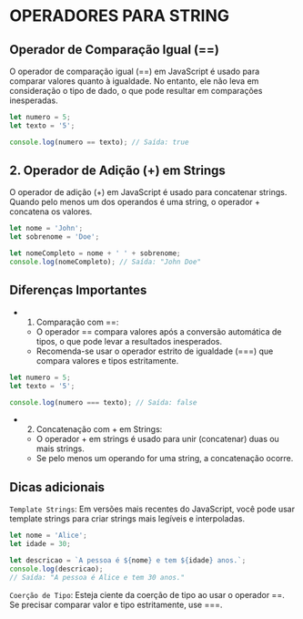 # OPERADORES PARA STRING

## Operador de Comparação Igual (==)

O operador de comparação igual (==) em JavaScript é usado para comparar valores quanto à igualdade. No entanto, ele não leva em consideração o tipo de dado, o que pode resultar em comparações inesperadas.

```js
let numero = 5;
let texto = '5';

console.log(numero == texto); // Saída: true
```

## 2. Operador de Adição (+) em Strings

O operador de adição (+) em JavaScript é usado para concatenar strings. Quando pelo menos um dos operandos é uma string, o operador + concatena os valores.

```js
let nome = 'John';
let sobrenome = 'Doe';

let nomeCompleto = nome + ' ' + sobrenome;
console.log(nomeCompleto); // Saída: "John Doe"
```

## Diferenças Importantes

- 1. Comparação com ==:
  - O operador == compara valores após a conversão automática de tipos, o que pode levar a resultados inesperados.
  - Recomenda-se usar o operador estrito de igualdade (===) que compara valores e tipos estritamente.

```js
let numero = 5;
let texto = '5';

console.log(numero === texto); // Saída: false
```

- 2. Concatenação com + em Strings:
  - O operador + em strings é usado para unir (concatenar) duas ou mais strings.
  - Se pelo menos um operando for uma string, a concatenação ocorre.

## Dicas adicionais

`Template Strings`: Em versões mais recentes do JavaScript, você pode usar template strings para criar strings mais legíveis e interpoladas.

```js
let nome = 'Alice';
let idade = 30;

let descricao = `A pessoa é ${nome} e tem ${idade} anos.`;
console.log(descricao);
// Saída: "A pessoa é Alice e tem 30 anos."
```

`Coerção de Tipo`: Esteja ciente da coerção de tipo ao usar o operador ==. Se precisar comparar valor e tipo estritamente, use ===.
